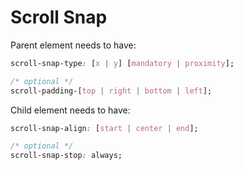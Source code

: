 # Scroll Snap

Parent element needs to have:

```css
scroll-snap-type: [x | y] [mandatory | proximity];

/* optional */
scroll-padding-[top | right | bottom | left];
```

Child element needs to have:

```css
scroll-snap-align: [start | center | end];

/* optional */
scroll-snap-stop: always;
```
